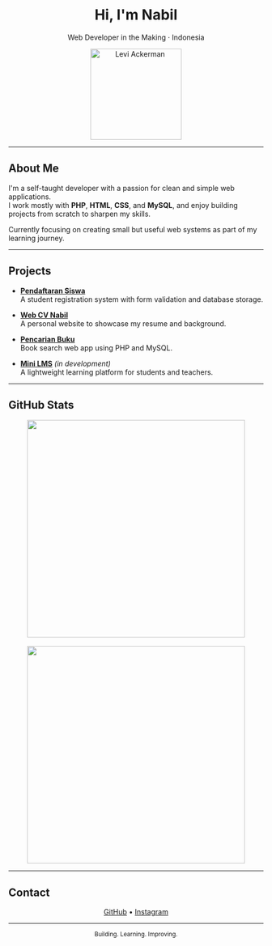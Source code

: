 <h1 align="center">Hi, I'm Nabil</h1>
<p align="center">Web Developer in the Making · Indonesia</p>

<p align="center">
  <img src="https://github.com/mhdnblhdyh/mhdnblhdyh/blob/main/levi-ackerman-unscreen.gif?raw=true" alt="Levi Ackerman" width="180" />
</p>

---

## About Me

I'm a self-taught developer with a passion for clean and simple web applications.  
I work mostly with **PHP**, **HTML**, **CSS**, and **MySQL**, and enjoy building projects from scratch to sharpen my skills.

Currently focusing on creating small but useful web systems as part of my learning journey.

---

## Projects

- [**Pendaftaran Siswa**](https://github.com/mhdnblhdyh/PendaftaranSiswa)  
  A student registration system with form validation and database storage.

- [**Web CV Nabil**](https://github.com/mhdnblhdyh/webcvnabil)  
  A personal website to showcase my resume and background.

- [**Pencarian Buku**](https://github.com/mhdnblhdyh/pencarianbuku)  
  Book search web app using PHP and MySQL.

- [**Mini LMS**](https://github.com/mhdnblhdyh/lms) *(in development)*  
  A lightweight learning platform for students and teachers.

---

## GitHub Stats

<p align="center">
  <img src="https://github-readme-stats.vercel.app/api?username=mhdnblhdyh&show_icons=true&theme=graywhite&hide=prs" width="430" />
  <br><br>
  <img src="https://github-readme-stats.vercel.app/api/top-langs/?username=mhdnblhdyh&layout=compact&theme=graywhite" width="430" />
</p>

---

## Contact

<p align="center">
  <a href="https://github.com/mhdnblhdyh" target="_blank">GitHub</a> • 
  <a href="https://instagram.com/nblhdyh_" target="_blank">Instagram</a>
</p>

---

<p align="center">
  <sub>Building. Learning. Improving.</sub>
</p>
